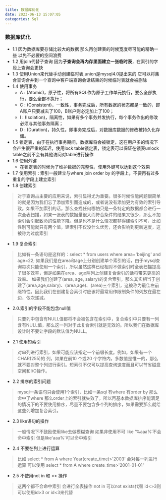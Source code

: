```yaml
---
title: 数据库优化
date: 2023-06-13 15:07:05
categories: Sql
---
```


### 数据库优化
- 1.1 因为数据库要存储比较大的数据 那么再创建表的时候宽度尽可能的精确一些 以免不必要的空间浪费
- 1.2 用join代替子查询 因为**子查询会再内存里面建立一张临时表**，在索引的字段上查询会更快
- 1.3 使用Union来代替手动创建临时表,union是mysql4.0提出来的 它可以将集合查询合并到一个查询中客户端查询会话结束的时候临时表就会被删除
- 1.4 使用事务
   - A : (Atomic)，原子性，将所有SQL作为原子工作单元执行，要么全部执行，要么全部不执行；
   - C : (Consistent)，一致性，事务完成后，所有数据的状态都是一致的，即A账户只要减去了100，B账户则必定加上了100；
   - I : (Isolation)，隔离性，如果有多个事务并发执行，每个事务作出的修改必须与其他事务隔离；
   - D : (Duration)，持久性，即事务完成后，对数据库数据的修改被持久化存储。
- 1.5 锁定表，由于在执行事务期间，数据库将会被锁定，这在用户多的情况下会产生很严重的延迟，使用lock table锁定表，锁定表可以保证在锁表unlock table之前不会有其他访问对table进行操作
- 1.6 使用外键
   - 在锁定表的时候为了维护数据的完整性，使用外键可以达到这个效果
- 1.7 使用索引 : 索引一般建立与where join order by 的字段上，不要再有过多重复的字段上建立索引
- 1.8 创建索引
>对于查询占主要的应用来说，索引显得尤为重要。很多时候性能问题很简单的就是因为我们忘了添加索引而造成的，或者说没有添加更为有效的索引导致。如果不加索引的话，那么查找任何哪怕只是一条特定的数据都会进行一次全表扫描，如果一张表的数据量很大而符合条件的结果又很少，那么不加索引会引起致命的性能下降。但是也不是什么情况都非得建索引不可，比如性别可能就只有两个值，建索引不仅没什么优势，还会影响到更新速度，这被称为过度索引

- 1.9 复合索引
>比如有一条语句是这样的：select * from users where area='beijing' and age=22;
如果我们是在area和age上分别创建单个索引的话，由于mysql查询每次只能使用一个索引，所以虽然这样已经相对不做索引时全表扫描提高了很多效率，但是如果在area、age两列上创建复合索引的话将带来更高的效率。
如果我们创建了(area, age, salary)的复合索引，那么其实相当于创建了(area,age,salary)、(area,age)、(area)三个索引，这被称为最佳左前缀特性。因此我们在创建复合索引时应该将最常用作限制条件的列放在最左边，依次递减。

- 2.0.索引的字段不能包含null值
>只要列中包含有NULL值都将不会被包含在索引中，复合索引中只要有一列含有NULL值，那么这一列对于此复合索引就是无效的。所以我们在数据库设计时不要让字段的默认值为NULL。
- 2.1 使用短索引
>对串列进行索引，如果可能应该指定一个前缀长度。例如，如果有一个CHAR(255)的 列，如果在前10 个或20 个字符内，多数值是惟一的，那么就不要对整个列进行索引。短索引不仅可以提高查询速度而且可以节省磁盘空间和I/O操作。
- 2.2 排序的索引问题
>mysql一条语句只会使用1个索引，比如一条sql 有where 有order by 那么命中了where 那么order上的索引就失效了，所以再基本数据库排序能满足的情况下的不要使用排序，尽量不要包含多个列的排序，如果需要那么就给这些列增加复合索引。
- 2.3 like语句的操作
>一般情况下不鼓励使用like去做模糊查询 如果非使用不可 like ‘%aaa%’不会命中索引 但是like'aaa%'可以命中索引
- 2.4 不要在列上进行运算
>比如 select * from A where Year(create_time)>'2003'
会对每一列进行运算
可以使用 select * from A where create_time>'2001-01-01'
- 2.5 不使用not in 和 <> 操作
>这两个都不会命中索引 会进行全表操作
not in 可以not exists代替 
id<>3则可以使用id>3 or id<3来代替
